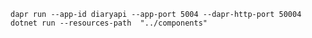 ﻿```shell
dapr run --app-id diaryapi --app-port 5004 --dapr-http-port 50004 dotnet run --resources-path  "../components"
```